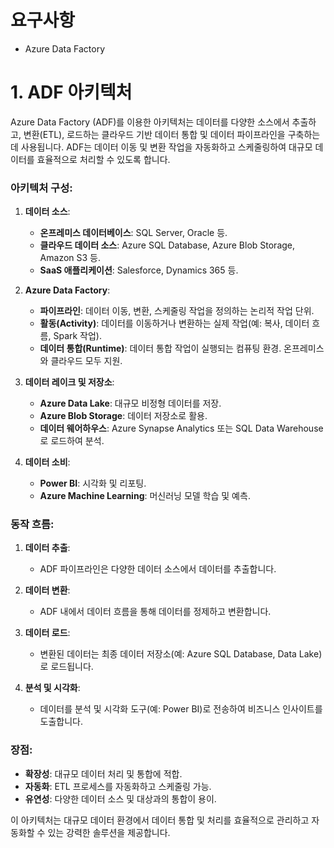 # 요구사항

* Azure Data Factory





# 1. ADF 아키텍처



Azure Data Factory (ADF)를 이용한 아키텍처는 데이터를 다양한 소스에서 추출하고, 변환(ETL), 로드하는 클라우드 기반 데이터 통합 및 데이터 파이프라인을 구축하는 데 사용됩니다. ADF는 데이터 이동 및 변환 작업을 자동화하고 스케줄링하여 대규모 데이터를 효율적으로 처리할 수 있도록 합니다.

### 아키텍처 구성:

1. **데이터 소스**:
   - **온프레미스 데이터베이스**: SQL Server, Oracle 등.
   - **클라우드 데이터 소스**: Azure SQL Database, Azure Blob Storage, Amazon S3 등.
   - **SaaS 애플리케이션**: Salesforce, Dynamics 365 등.

2. **Azure Data Factory**:
   - **파이프라인**: 데이터 이동, 변환, 스케줄링 작업을 정의하는 논리적 작업 단위.
   - **활동(Activity)**: 데이터를 이동하거나 변환하는 실제 작업(예: 복사, 데이터 흐름, Spark 작업).
   - **데이터 통합(Runtime)**: 데이터 통합 작업이 실행되는 컴퓨팅 환경. 온프레미스와 클라우드 모두 지원.

3. **데이터 레이크 및 저장소**:
   - **Azure Data Lake**: 대규모 비정형 데이터를 저장.
   - **Azure Blob Storage**: 데이터 저장소로 활용.
   - **데이터 웨어하우스**: Azure Synapse Analytics 또는 SQL Data Warehouse로 로드하여 분석.

4. **데이터 소비**:
   - **Power BI**: 시각화 및 리포팅.
   - **Azure Machine Learning**: 머신러닝 모델 학습 및 예측.

### 동작 흐름:

1. **데이터 추출**:
   - ADF 파이프라인은 다양한 데이터 소스에서 데이터를 추출합니다.

2. **데이터 변환**:
   - ADF 내에서 데이터 흐름을 통해 데이터를 정제하고 변환합니다.

3. **데이터 로드**:
   - 변환된 데이터는 최종 데이터 저장소(예: Azure SQL Database, Data Lake)로 로드됩니다.

4. **분석 및 시각화**:
   - 데이터를 분석 및 시각화 도구(예: Power BI)로 전송하여 비즈니스 인사이트를 도출합니다.

### 장점:

- **확장성**: 대규모 데이터 처리 및 통합에 적합.
- **자동화**: ETL 프로세스를 자동화하고 스케줄링 가능.
- **유연성**: 다양한 데이터 소스 및 대상과의 통합이 용이.

이 아키텍처는 대규모 데이터 환경에서 데이터 통합 및 처리를 효율적으로 관리하고 자동화할 수 있는 강력한 솔루션을 제공합니다.


